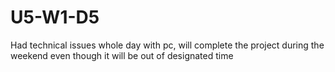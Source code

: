 # U5-W1-D5

Had technical issues whole day with pc, will complete the project during the weekend even though it will be out of designated time 

